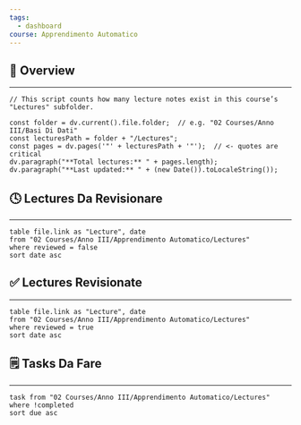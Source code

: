 ```yaml
---
tags:
  - dashboard
course: Apprendimento Automatico
---
```

## 🧩 Overview
---
```dataviewjs
// This script counts how many lecture notes exist in this course’s "Lectures" subfolder.

const folder = dv.current().file.folder;  // e.g. "02 Courses/Anno III/Basi Di Dati"
const lecturesPath = folder + "/Lectures"; 
const pages = dv.pages('"' + lecturesPath + '"');  // <- quotes are critical
dv.paragraph("**Total lectures:** " + pages.length);
dv.paragraph("**Last updated:** " + (new Date()).toLocaleString());
```
## 🕓 Lectures Da Revisionare
---
```dataview
table file.link as "Lecture", date
from "02 Courses/Anno III/Apprendimento Automatico/Lectures"
where reviewed = false
sort date asc
```

## ✅ Lectures Revisionate
---
```dataview
table file.link as "Lecture", date
from "02 Courses/Anno III/Apprendimento Automatico/Lectures"
where reviewed = true
sort date asc
```

## 🗒️ Tasks Da Fare
---
```dataview
task from "02 Courses/Anno III/Apprendimento Automatico/Lectures"
where !completed
sort due asc
```
